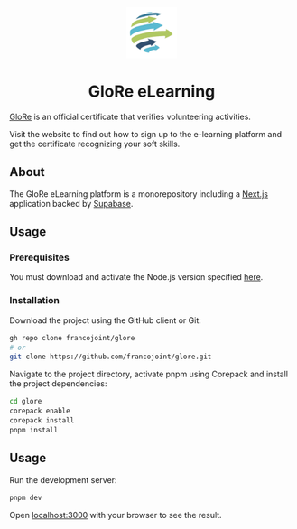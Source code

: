 <div align="center">
  <img src=".github/static/glore.png" alt="" width="90" />
  <h1>GloRe eLearning</h1>
</div>

[GloRe](https://glorecertificate.net) is an official certificate that verifies volunteering activities.

Visit the website to find out how to sign up to the e-learning platform and get the certificate recognizing your soft skills.

## About

The GloRe eLearning platform is a monorepository including a [Next.js](https://nextjs.org) application backed by [Supabase](https://supabase.com).

## Usage

### Prerequisites

You must download and activate the Node.js version specified [here](.node-version).

### Installation

Download the project using the GitHub client or Git:

```sh
gh repo clone francojoint/glore
# or
git clone https://github.com/francojoint/glore.git
```

Navigate to the project directory, activate pnpm using Corepack and install the project dependencies:

```sh
cd glore
corepack enable
corepack install
pnpm install
```

## Usage

Run the development server:

```bash
pnpm dev
```

Open [localhost:3000](http://localhost:3000) with your browser to see the result.
